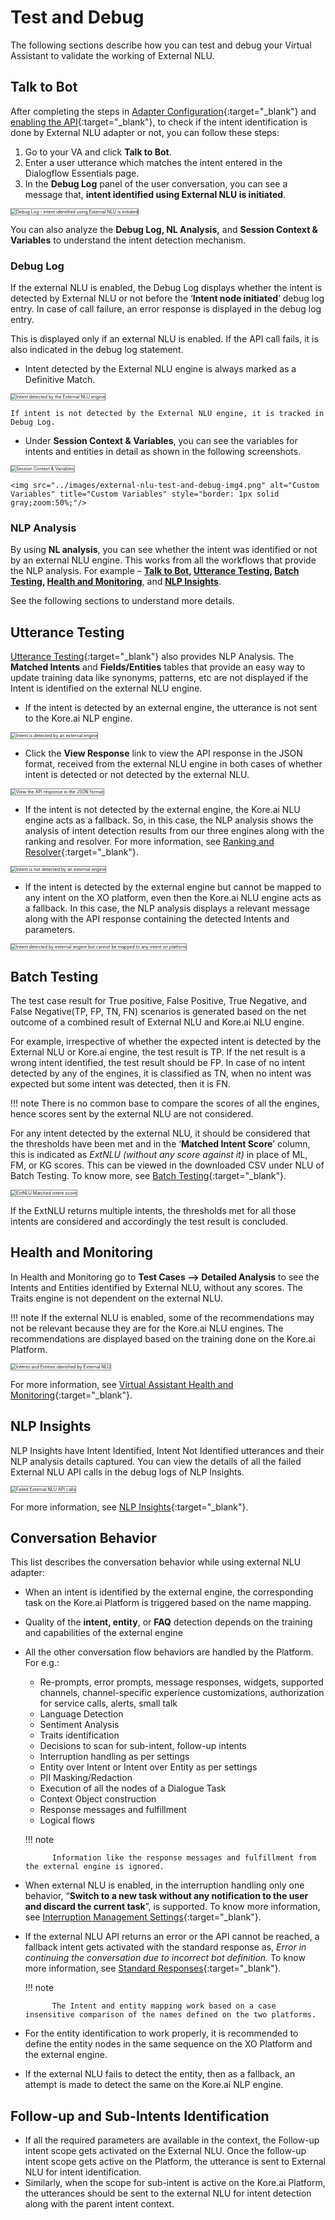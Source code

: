 # Test and Debug

The following sections describe how you can test and debug your Virtual Assistant to validate the working of External NLU.


## Talk to Bot

After completing the steps in [Adapter Configuration](../external-nlu-adapters/#adapter-configuration){:target="_blank"} and [enabling the API](../dialogflow-engine/#enable-the-dialogflow-api){:target="_blank"}, to check if the intent identification is done by External NLU adapter or not, you can follow these steps:



1. Go to your VA and click **Talk to Bot**.
2. Enter a user utterance which matches the intent entered in the Dialogflow Essentials page.
3. In the **Debug Log** panel of the user conversation, you can see a message that, **intent identified using External NLU is initiated**.  
<img src="../images/external-nlu-test-and-debug-img1.png" alt="Debug Log - intent identified using External NLU is initiated" title="Debug Log - intent identified using External NLU is initiated" style="border: 1px solid gray;zoom:50%;"/>

You can also analyze the **Debug Log, NL Analysis,** and **Session Context & Variables** to understand the intent detection mechanism.


### Debug Log

If the external NLU is enabled, the Debug Log displays whether the intent is detected by External NLU or not before the ‘**Intent node initiated**’ debug log entry. In case of call failure, an error response is displayed in the debug log entry.

This is displayed only if an external NLU is enabled. If the API call fails, it is also indicated in the debug log statement.

* Intent detected by the External NLU engine is always marked as a Definitive Match.  
<img src="../images/external-nlu-test-and-debug-img2.png" alt="Intent detected by the External NLU engine" title="Intent detected by the External NLU engine" style="border: 1px solid gray;zoom:50%;"/>

    If intent is not detected by the External NLU engine, it is tracked in Debug Log.

* Under **Session Context & Variables**, you can see the variables for intents and entities in detail as shown in the following screenshots.  
<img src="../images/external-nlu-test-and-debug-img3.png" alt="Session Context & Variables" title="Session Context & Variables" style="border: 1px solid gray;zoom:50%;"/>  
  
    <img src="../images/external-nlu-test-and-debug-img4.png" alt="Custom Variables" title="Custom Variables" style="border: 1px solid gray;zoom:50%;"/>

### NLP Analysis

By using **NL analysis**, you can see whether the intent was identified or not by an external NLU engine. This works from all the workflows that provide the NLP analysis. For example – **[Talk to Bot](#talk-to-bot), [Utterance Testing](#utterance-testing), [Batch Testing](#batch-testing), [Health and Monitoring](#health-and-monitoring)**, and **[NLP Insights](#nlp-insights)**.

See the following sections to understand more details.
 


## Utterance Testing

[Utterance Testing](../../../../automation/testing/testing-your-bot-with-nlp){:target="_blank"} also provides NLP Analysis. The **Matched Intents** and **Fields/Entities** tables that provide an easy way to update training data like synonyms, patterns, etc are not displayed if the Intent is identified on the external NLU engine.

* If the intent is detected by an external engine, the utterance is not sent to the Kore.ai NLP engine.  
<img src="../images/external-nlu-test-and-debug-img5.png" alt="Intent is detected by an external engine" title="Intent is detected by an external engine" style="border: 1px solid gray;zoom:50%;"/>

* Click the **View Response** link to view the API response in the JSON format, received from the external NLU engine in both cases of whether intent is detected or not detected by the external NLU.  
<img src="../images/external-nlu-test-and-debug-img6.png" alt="View the API response in the JSON format" title="View the API response in the JSON format" style="border: 1px solid gray;zoom:50%;"/>

* If the intent is not detected by the external engine, the Kore.ai NLU engine acts as a fallback. So, in this case, the NLP analysis shows the analysis of intent detection results from our three engines along with the ranking and resolver. For more information, see [Ranking and Resolver](../../../../automation/natural-language/training/ranking-and-resolver){:target="_blank"}.  
<img src="../images/external-nlu-test-and-debug-img7.png" alt="Intent is not detected by an external engine" title="Intent is not detected by an external engine" style="border: 1px solid gray;zoom:50%;"/>

* If the intent is detected by the external engine but cannot be mapped to any intent on the XO platform, even then the Kore.ai NLU engine acts as a fallback. In this case, the NLP analysis displays a relevant message along with the API response containing the detected Intents and parameters.  
<img src="../images/external-nlu-test-and-debug-img8.png" alt="Intent detected by external engine but cannot be mapped to any intent on platform" title="Intent detected by external engine but cannot be mapped to any intent on platform" style="border: 1px solid gray;zoom:50%;"/>


## Batch Testing

The test case result for True positive, False Positive, True Negative, and False Negative(TP, FP, TN, FN) scenarios is generated based on the net outcome of a combined result of External NLU and Kore.ai NLU engine.

For example, irrespective of whether the expected intent is detected by the External NLU or Kore.ai engine, the test result is TP. If the net result is a wrong intent identified, the test result should be FP. In case of no intent detected by any of the engines, it is classified as TN, when no intent was expected but some intent was detected, then it is FN.

!!! note
        There is no common base to compare the scores of all the engines, hence scores sent by the external NLU are not considered.


For any intent detected by the external NLU, it should be considered that the thresholds have been met and in the ‘**Matched Intent Score**’ column, this is indicated as _ExtNLU (without any score against it)_ in place of ML, FM, or KG scores. This can be viewed in the downloaded CSV under NLU of Batch Testing. To know more, see [Batch Testing](../../../../automation/testing/regression-testing/batch-testing){:target="_blank"}.

<img src="../images/external-nlu-test-and-debug-img9.png" alt="ExtNLU Matched intent score" title="ExtNLU Matched intent score" style="border: 1px solid gray;zoom:50%;"/>

If the ExtNLU returns multiple intents, the thresholds met for all those intents are considered and accordingly the test result is concluded.


## Health and Monitoring

In Health and Monitoring go to **Test Cases —> Detailed Analysis** to see the Intents and Entities identified by External NLU, without any scores. The Traits engine is not dependent on the external NLU.

!!! note
        If the external NLU is enabled, some of the recommendations may not be relevant because they are for the Kore.ai NLU engines. The recommendations are displayed based on the training done on the Kore.ai Platform.

<img src="../images/external-nlu-test-and-debug-img10.png" alt="Intents and Entities identified by External NLU" title="Intents and Entities identified by External NLU" style="border: 1px solid gray;zoom:50%;"/>

For more information, see [Virtual Assistant Health and Monitoring](../../../../automation/testing/regression-testing/health-and-monitoring/virtual-assistants-health-and-monitoring){:target="_blank"}.


## NLP Insights

NLP Insights have Intent Identified, Intent Not Identified utterances and their NLP analysis details captured. You can view the details of all the failed External NLU API calls in the debug logs of NLP Insights.

<img src="../images/external-nlu-test-and-debug-img11.png" alt="Failed External NLU API calls" title="Failed External NLU API calls" style="border: 1px solid gray;zoom:50%;"/>

For more information, see [NLP Insights](../../../../analytics/automation/nlp-insights){:target="_blank"}.


## Conversation Behavior

This list describes the conversation behavior while using external NLU adapter:

* When an intent is identified by the external engine, the corresponding task on the Kore.ai Platform is triggered based on the name mapping.
* Quality of the **intent, entity**, or **FAQ** detection depends on the training and capabilities of the external engine
* All the other conversation flow behaviors are handled by the Platform. For e.g.:

    * Re-prompts, error prompts, message responses, widgets, supported channels, channel-specific experience customizations, authorization for service calls, alerts, small talk
    * Language Detection
    * Sentiment Analysis
    * Traits identification
    * Decisions to scan for sub-intent, follow-up intents
    * Interruption handling as per settings
    * Entity over Intent or Intent over Entity as per settings
    * PII Masking/Redaction
    * Execution of all the nodes of a Dialogue Task
    * Context Object construction
    * Response messages and fulfillment
    * Logical flows

    !!! note

            Information like the response messages and fulfillment from the external engine is ignored.


* When external NLU is enabled, in the interruption handling only one behavior, “**Switch to a new task without any notification to the user and discard the current task**”, is supported. To know more information, see [Interruption Management Settings](../../../../automation/intelligence/conversation-management/manage-interruptions){:target="_blank"}.
* If the external NLU API returns an error or the API cannot be reached, a fallback intent gets activated with the standard response as, _Error in continuing the conversation due to incorrect bot definition._ To know more information, see [Standard Responses](../../../../automation/intelligence/conversation-management/default-conversations/#standard-responses){:target="_blank"}.

    !!! note

            The Intent and entity mapping work based on a case insensitive comparison of the names defined on the two platforms.

* For the entity identification to work properly, it is recommended to define the entity nodes in the same sequence on the XO Platform and the external engine.
* If the external NLU fails to detect the entity, then as a fallback, an attempt is made to detect the same on the Kore.ai NLP engine.


## Follow-up and Sub-Intents Identification

* If all the required parameters are available in the context, the Follow-up intent scope gets activated on the External NLU. Once the follow-up intent scope gets active on the Platform, the utterance is sent to External NLU for intent identification.
* Similarly, when the scope for sub-intent is active on the Kore.ai Platform, the utterances should be sent to the external NLU for intent detection along with the parent intent context.
